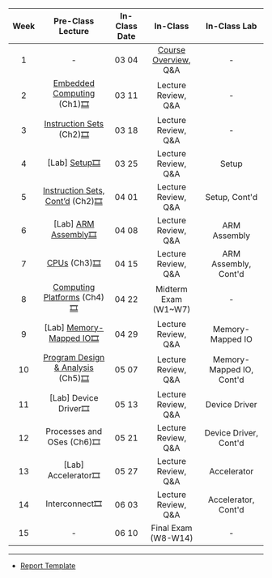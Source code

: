 | Week |             Pre-Class Lecture            | In-Class Date |       In-Class       |       In-Class Lab       |
|:----:|:--------------------------------:|:-------------:|:--------------------:|:------------------------:|
|   1  |                 -                |     03 04     | [Course Overview](https://kau365-my.sharepoint.com/:p:/g/personal/taehwan_kim_kau_ac_kr/EVPN7NFr1KhIok20Ukc17zcB-SpD81z5LqZuTSNAK5TizA?e=gnCGgG), Q&A |             -            |
|   2  |     [Embedded Computing](https://kau365-my.sharepoint.com/:b:/g/personal/taehwan_kim_kau_ac_kr/EdtqGpXjmFtKi2HdZ1dqukcBzb1e_L7AuEhUWq_eYYmdbw?e=ejefpN) (Ch1)[🎞️](https://kau365-my.sharepoint.com/:v:/g/personal/taehwan_kim_kau_ac_kr/EXdULA_2FyhGkiqfZ08IHEYBl0M7gbLn0ObIrfTcr9JGkw?e=HCVsgM)    |     03 11     |  Lecture Review, Q&A |             -            |
|   3  |      [Instruction Sets](https://kau365-my.sharepoint.com/:b:/g/personal/taehwan_kim_kau_ac_kr/Ec9H_DyGL0tHjd8e0JuiS0kB9cAa7_ImV6Qg0i92jyWfcQ?e=CyFI6D) (Ch2)[🎞️](https://kau365-my.sharepoint.com/:v:/g/personal/taehwan_kim_kau_ac_kr/EV42_ynd_ZBOg4dEspM7Xy8BQkfXAPD_N9fZYCoMjM1o4A?e=pccJ79)     |     03 18     |  Lecture Review, Q&A |             -            |
|   4  |           [Lab] [Setup](https://kau365-my.sharepoint.com/:b:/g/personal/taehwan_kim_kau_ac_kr/EblcbX7z-QNMgKaYPa4WlJ8BMsruYf_sC-r7DnEXDI7Bvg?e=I8Pysm)[🎞️](https://kau365-my.sharepoint.com/:v:/g/personal/taehwan_kim_kau_ac_kr/EU_5PKCPJlZNl7YcW2oczWwBR1YVnG2pGCLmxaaS5CYAdA?e=jLKBdL)           |     03 25     |  Lecture Review, Q&A |           Setup          |
|   5  |  [Instruction Sets, Cont’d](https://kau365-my.sharepoint.com/:b:/g/personal/taehwan_kim_kau_ac_kr/EYWv0rHFrpZIogVU9i79JzoBd2ximMh-2pmx5f6G-6Rz-g?e=RLJIZy) (Ch2)[🎞️](https://kau365-my.sharepoint.com/:v:/g/personal/taehwan_kim_kau_ac_kr/EZ2mn5HBY41CjlNNA8q-cHsBpviz9WholhBo9P0hxzEIAQ?e=2othDG) |     04 01     |  Lecture Review, Q&A |           Setup, Cont'd          |
|   6  |        [Lab] [ARM Assembly](https://kau365-my.sharepoint.com/:b:/g/personal/taehwan_kim_kau_ac_kr/EXDlzYnJ3z9MhVvaCPv0bUwBgbzcRT6V_kM_ydkEnRXnBg?e=H9X5f6)[🎞️](https://kau365-my.sharepoint.com/:v:/g/personal/taehwan_kim_kau_ac_kr/ERXPsr6qU1JGip3-8eVeNHUB5JMh1SAzZDds9Rz0QQch9A?e=K5bDqS)       |     04 08     |  Lecture Review, Q&A |       ARM Assembly       |
|   7  |            [CPUs](https://kau365-my.sharepoint.com/:b:/g/personal/taehwan_kim_kau_ac_kr/EaAEd0zO2-BBtTJ_FeahztUB9adyh9z32aKxH5r5kwJI0Q?e=ZWdSyi) (Ch3)[🎞️](https://kau365-my.sharepoint.com/:v:/g/personal/taehwan_kim_kau_ac_kr/EalW7FPdXzFOuoSQIk_e0fMBvpXysB6lBqOlWeCc8SPR9A?e=STaQPZ)           |     04 15     |  Lecture Review, Q&A |   ARM Assembly, Cont'd   |
|   8  |    [Computing Platforms](https://kau365-my.sharepoint.com/:b:/g/personal/taehwan_kim_kau_ac_kr/Ec8Ixb8CPe9KuOU9eeGbRDkBiMoosxkK2gkgW2bVsnH-xQ?e=89uVWJ) (Ch4)[🎞️](https://kau365-my.sharepoint.com/:v:/g/personal/taehwan_kim_kau_ac_kr/ERLXVG3NoJJFj6A1FM-CDIUBK5_VcEuNMXovG-nXMO3wDg?e=b1cMF9)    |     04 22     |  Midterm Exam (W1~W7)|  -                       |
|   9  | [Lab] [Memory-Mapped IO](https://kau365-my.sharepoint.com/:b:/g/personal/taehwan_kim_kau_ac_kr/EcpqwnhH9YZCqE7L727gbQ0B5mN7XvfIiptESO5cu-HVhA?e=Ff9evF)[🎞️](https://kau365-my.sharepoint.com/:v:/g/personal/taehwan_kim_kau_ac_kr/Ebimmgu5u3NOoqorFcvIHEUBSTHsN3SHWVz_IkJwH3ipDQ?e=ZsogHU)          |     04 29   |  Lecture Review, Q&A |  Memory-Mapped IO         |
|  10  | [Program Design & Analysis](https://kau365-my.sharepoint.com/:b:/g/personal/taehwan_kim_kau_ac_kr/ER0LBSe71JNLsQpBI4MmmtABpBOyQHcLkEqYv20RyhOh3w?e=nNQDGf) (Ch5)[🎞️](https://kau365-my.sharepoint.com/:v:/g/personal/taehwan_kim_kau_ac_kr/ETrHZVlJCnVPpIYRUfn55OQBSHAyFiKHE3xuwLvFIjd9dw?e=0AWr5g) |     05 07    |  Lecture Review, Q&A |  Memory-Mapped IO, Cont'd |
|  11  |       [Lab] Device Driver🎞️       |     05 13     |  Lecture Review, Q&A |       Device Driver      |
|  12  |     Processes and OSes (Ch6)🎞️    |     05 21     |  Lecture Review, Q&A |   Device Driver, Cont'd  |
|  13  |        [Lab] Accelerator🎞️        |     05 27     |  Lecture Review, Q&A |        Accelerator       |
|  14  |        Interconnect🎞️             |     06 03     |  Lecture Review, Q&A |        Accelerator, Cont'd       |
|  15  |             -                     |     06 10     |  Final Exam (W8-W14) |        -            |

----
* [Report Template](https://kau365-my.sharepoint.com/:u:/g/personal/taehwan_kim_kau_ac_kr/Ea89oRrzuchGsfPnc9M6PhwB8wur-XpmQxTiPb_EkboPWw?e=1wYvu5)
